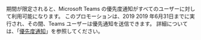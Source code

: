 期間が限定されると、Microsoft Teams の優先度通知がすべてのユーザーに対して利用可能になります。 このプロモーションは、2019 2019 年6月31日までに実行され、その間、Teams ユーザーは優先通知を送信できます。 詳細については、「[優先度通知](../teams-add-on-licensing/pri-message.md)」を参照してください。 